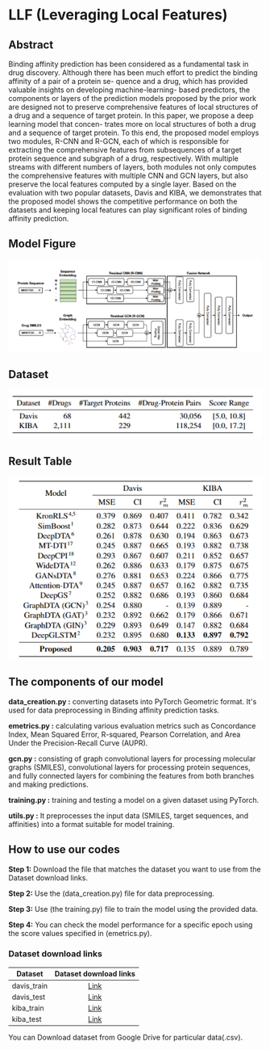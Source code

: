 # LLF (Leveraging Local Features) 

## Abstract <a name="Abstract"></a>
Binding affinity prediction has been considered as a fundamental task in drug discovery.
Although there has been much effort to predict the binding affinity of a pair of a protein se-
quence and a drug, which has provided valuable insights on developing machine-learning-
based predictors, the components or layers of the prediction models proposed by the prior
work are designed not to preserve comprehensive features of local structures of a drug and
a sequence of target protein. In this paper, we propose a deep learning model that concen-
trates more on local structures of both a drug and a sequence of target protein. To this end,
the proposed model employs two modules, R-CNN and R-GCN, each of which is responsible
for extracting the comprehensive features from subsequences of a target protein sequence and
subgraph of a drug, respectively. With multiple streams with different numbers of layers, both
modules not only computes the comprehensive features with multiple CNN and GCN layers,
but also preserve the local features computed by a single layer. Based on the evaluation with
two popular datasets, Davis and KIBA, we demonstrates that the proposed model shows the
competitive performance on both the datasets and keeping local features can play significant
roles of binding affinity prediction.

## Model Figure <a name="Model Figure"></a>

![alt text](https://github.com/Koreaj9u7n/LLF/blob/main/image/Figure.png "LLF")

## Dataset <a name="Dataset"></a>

![alt text](https://github.com/Koreaj9u7n/LLF/blob/main/image/dataset.png "Dataset")

## Result Table <a name="Result"></a>

![alt text](https://github.com/Koreaj9u7n/LLF/blob/main/image/Result%20Table.png "Result Table")

## The components of our model <a name="Environment"></a>

<B>data_creation.py :</B> converting datasets into PyTorch Geometric format. It's used for data preprocessing in Binding affinity prediction tasks.

<B>emetrics.py :</B> calculating various evaluation metrics such as Concordance Index, Mean Squared Error, R-squared, Pearson Correlation, and Area Under the Precision-Recall Curve (AUPR).

<B>gcn.py :</B> consisting of graph convolutional layers for processing molecular graphs (SMILES), convolutional layers for processing protein sequences, and fully connected layers for combining the features from both branches and making predictions.

<B>training.py :</B> training and testing a model on a given dataset using PyTorch.

<B>utils.py :</B> It preprocesses the input data (SMILES, target sequences, and affinities) into a format suitable for model training.

## How to use our codes <a name="Environment"></a>

<B>Step 1:</B> Download the file that matches the dataset you want to use from the Dataset download links.

<B>Step 2:</B> Use the (data_creation.py) file for data preprocessing.

<B>Step 3:</B> Use (the training.py) file to train the model using the provided data.

<B>Step 4:</B> You can check the model performance for a specific epoch using the score values specified in (emetrics.py).


### Dataset download links <a name="P-down"></a>
| Dataset   | Dataset download links |
| --------- | :------------------:|
| davis_train    |[Link](https://drive.google.com/file/d/1GD5RoLsOFaIvhzVRK2ikXSJl3EWW1bEu/view?usp=drive_link)|
| davis_test     |[Link](https://drive.google.com/file/d/1GWlyfLG9zSaP-OiWMQrMgbotorp0y3Ct/view?usp=drive_link)|
| kiba_train     |[Link](https://drive.google.com/file/d/1-dWKWqCqa_YKGmr6IV6uvi_CMrlNbvN7/view?usp=drive_link)|
| kiba_test      |[Link](https://drive.google.com/file/d/1lwVBGzqVvba4sdp71vOgpQnbNuGKiNyK/view?usp=drive_link)|

You can Download dataset from Google Drive for particular data(.csv).

